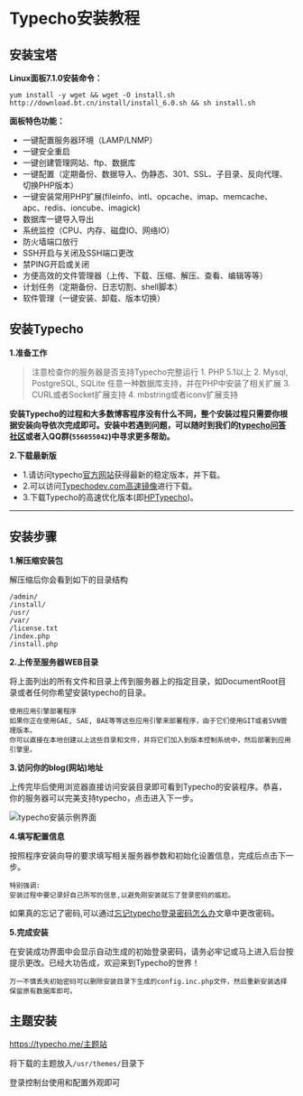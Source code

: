 # Typecho安装教程

## 安装宝塔

**Linux面板7.1.0安装命令：**

```
yum install -y wget && wget -O install.sh http://download.bt.cn/install/install_6.0.sh && sh install.sh
```

**面板特色功能：**

- 一键配置服务器环境（LAMP/LNMP）
- 一键安全重启
- 一键创建管理网站、ftp、数据库
- 一键配置（定期备份、数据导入、伪静态、301、SSL、子目录、反向代理、切换PHP版本）
- 一键安装常用PHP扩展(fileinfo、intl、opcache、imap、memcache、apc、redis、ioncube、imagick)
- 数据库一键导入导出
- 系统监控（CPU、内存、磁盘IO、网络IO）
- 防火墙端口放行
- SSH开启与关闭及SSH端口更改
- 禁PING开启或关闭
- 方便高效的文件管理器（上传、下载、压缩、解压、查看、编辑等等）
- 计划任务（定期备份、日志切割、shell脚本）
- 软件管理（一键安装、卸载、版本切换）





## 安装Typecho

**1.准备工作**

> 注意检查你的服务器是否支持Typecho完整运行 1. PHP 5.1以上 2. Mysql, PostgreSQL, SQLite 任意一种数据库支持，并在PHP中安装了相关扩展 3. CURL或者Socket扩展支持 4. mbstring或者iconv扩展支持

**安装Typecho的过程和大多数博客程序没有什么不同，整个安装过程只需要你根据安装向导依次完成即可。安装中若遇到问题，可以随时到我们的[typecho问答社区](http://asks.typechodev.com/)或者入QQ群(`556055042`)中寻求更多帮助。**

**2.下载最新版**

- 1.请访问typecho[官方网站](http://typecho.org/download)获得最新的稳定版本，并下载。
- 2.可以访问[Typechodev.com高速镜像](https://www.typechodev.com/download_typecho.html)进行下载。
- 3.下载Typecho的高速优化版本(即[HPTypecho](https://www.typechodev.com/download_hptypecho.html))。

------

## 安装步骤

**1.解压缩安装包**

解压缩后你会看到如下的目录结构

```
/admin/
/install/
/usr/
/var/
/license.txt
/index.php
/install.php
```

**2.上传至服务器WEB目录**

将上面列出的所有文件和目录上传到服务器上的指定目录，如DocumentRoot目录或者任何你希望安装typecho的目录。

```
使用应用引擎部署程序
如果你正在使用GAE, SAE, BAE等等这些应用引擎来部署程序，由于它们使用GIT或者SVN管理版本。
你可以直接在本地创建以上这些目录和文件，并将它们加入到版本控制系统中，然后部署到应用引擎里。
```

**3.访问你的blog(网站)地址**

上传完毕后使用浏览器直接访问安装目录即可看到Typecho的安装程序。恭喜，你的服务器可以完美支持typecho，点击进入下一步。

![typecho安装示例界面](https://www.typechodev.com/docs/zh_CN/image/example_install.png)

**4.填写配置信息**

按照程序安装向导的要求填写相关服务器参数和初始化设置信息，完成后点击下一步。

```
特别强调:
安装过程中要记录好自己所写的信息,以避免刚安装就忘了登录密码的尴尬。
```

如果真的忘记了密码,可以通过[忘记typecho登录密码怎么办](https://www.typechodev.com/case/how-to-modify-password-of-typecho-admin.html)文章中更改密码。

**5.完成安装**

在安装成功界面中会显示自动生成的初始登录密码，请务必牢记或马上进入后台按提示更改。已经大功告成，欢迎来到Typecho的世界！

```
万一不慎丢失初始密码可以删除安装目录下生成的config.inc.php文件，然后重新安装选择保留原有数据库即可。
```



## 主题安装

https://typecho.me/主题站

将下载的主题放入`/usr/themes/`目录下

登录控制台使用和配置外观即可
